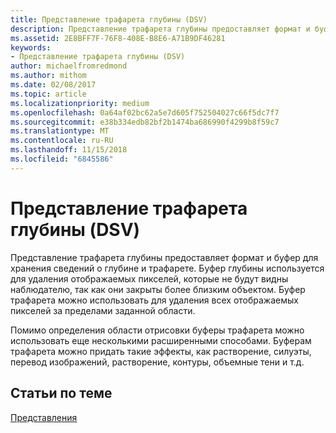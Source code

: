 ```yaml
---
title: Представление трафарета глубины (DSV)
description: Представление трафарета глубины предоставляет формат и буфер для хранения сведений о глубине и трафарете.
ms.assetid: 2E8BFF7F-76F8-408E-B8E6-A71B9DF46281
keywords:
- Представление трафарета глубины (DSV)
author: michaelfromredmond
ms.author: mithom
ms.date: 02/08/2017
ms.topic: article
ms.localizationpriority: medium
ms.openlocfilehash: 0a64af02bc62a5e7d605f752504027c66f5dc7f7
ms.sourcegitcommit: e38b334edb82bf2b1474ba686990f4299b8f59c7
ms.translationtype: MT
ms.contentlocale: ru-RU
ms.lasthandoff: 11/15/2018
ms.locfileid: "6845586"
---
```

# <a name="depth-stencil-view-dsv"></a>Представление трафарета глубины (DSV)


Представление трафарета глубины предоставляет формат и буфер для хранения сведений о глубине и трафарете. Буфер глубины используется для удаления отображаемых пикселей, которые не будут видны наблюдателю, так как они закрыты более близким объектом. Буфер трафарета можно использовать для удаления всех отображаемых пикселей за пределами заданной области.

Помимо определения области отрисовки буферы трафарета можно использовать еще несколькими расширенными способами. Буферам трафарета можно придать такие эффекты, как растворение, силуэты, перевод изображений, растворение, контуры, объемные тени и т.д.

## <a name="span-idrelated-topicsspanrelated-topics"></a><span id="related-topics"></span>Статьи по теме


[Представления](views.md)

 

 




